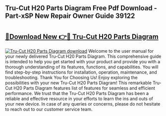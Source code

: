 ## Tru-Cut H20 Parts Diagram Free Pdf Download - Part-xSP New Repair Owner Guide 39122

# <h2><a href="http://dfi6h2.blite.top/?on=Tru-Cut+H20+Parts+Diagram">🔗Download New 👉🔴 Tru-Cut H20 Parts Diagram</a></h2>

[![Tru-Cut H20 Parts Diagram download](https://i.imgur.com/lujVjoI.png)](http://dfi6h2.blite.top/?on=Tru-Cut+H20+Parts+Diagram)
Welcome to the user manual for your newly delivered Tru-Cut H20 Parts Diagram. This comprehensive guide is intended to help you get started with your product and provide you with a thorough understanding of its features, functions, and capabilities. You will find step-by-step instructions for installation, operation, maintenance, and troubleshooting. Thank You for Choosing Us! Enjoy exploring the possibilities with your new Tru-Cut H20 Parts Diagram! This remarkable Tru-Cut H20 Parts Diagram features list of features for seamless and efficient performance. We trust that the Tru-Cut H20 Parts Diagram has been a reliable and effective resource in your efforts to learn the ins and outs of your new device. In case of any queries or concerns, please do not hesitate to reach out to our customer service team.
